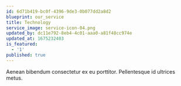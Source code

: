 ```yaml
---
id: 6d71b419-bc0f-4396-9de3-0b077dd2a8d2
blueprint: our_service
title: Technology
service_image: service-icon-04.png
updated_by: dc11e792-8eb4-4c01-aaa0-a81f48cc974e
updated_at: 1675232403
is_featured:
  - '1'
published: true
---
```

Aenean bibendum consectetur ex eu porttitor. Pellentesque id ultrices metus.